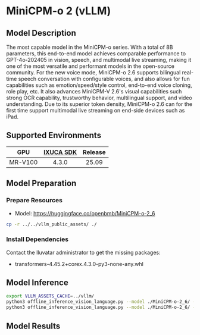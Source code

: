 # MiniCPM-o 2 (vLLM)

## Model Description

The most capable model in the MiniCPM-o series. With a total of 8B parameters, this end-to-end model achieves comparable
performance to GPT-4o-202405 in vision, speech, and multimodal live streaming, making it one of the most versatile and
performant models in the open-source community. For the new voice mode, MiniCPM-o 2.6 supports bilingual real-time
speech conversation with configurable voices, and also allows for fun capabilities such as emotion/speed/style control,
end-to-end voice cloning, role play, etc. It also advances MiniCPM-V 2.6's visual capabilities such strong OCR
capability, trustworthy behavior, multilingual support, and video understanding. Due to its superior token density,
MiniCPM-o 2.6 can for the first time support multimodal live streaming on end-side devices such as iPad.

## Supported Environments

| GPU    | [IXUCA SDK](https://gitee.com/deep-spark/deepspark#%E5%A4%A9%E6%95%B0%E6%99%BA%E7%AE%97%E8%BD%AF%E4%BB%B6%E6%A0%88-ixuca) | Release |
| :----: | :----: | :----: |
| MR-V100 | 4.3.0 | 25.09 |

## Model Preparation

### Prepare Resources

- Model: <https://huggingface.co/openbmb/MiniCPM-o-2_6>

```bash
cp -r ../../vllm_public_assets/ ./
```

### Install Dependencies

Contact the Iluvatar administrator to get the missing packages:

- transformers-4.45.2+corex.4.3.0-py3-none-any.whl

## Model Inference

```bash
export VLLM_ASSETS_CACHE=../vllm/
python3 offline_inference_vision_language.py --model ./MiniCPM-o-2_6/ --max-model-len 4096 --max-num-seqs 2  --trust-remote-code --temperature 0.0 --disable-mm-preprocessor-cache
python3 offline_inference_vision_language.py --model ./MiniCPM-o-2_6/ --max-model-len 4096 --max-num-seqs 2  --trust-remote-code --temperature 0.0 --disable-mm-preprocessor-cache --modality video
```

## Model Results
